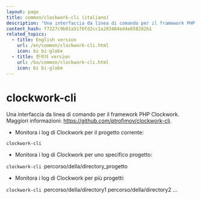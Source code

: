 ```yaml
---
layout: page
title: common/clockwork-cli (italiano)
description: "Una interfaccia da linea di comando per il framework PHP Clockwork."
content_hash: f7227c9b01a51f0fd2cc1a283484ed4e658282b1
related_topics:
  - title: English version
    url: /en/common/clockwork-cli.html
    icon: bi bi-globe
  - title: 한국어 version
    url: /ko/common/clockwork-cli.html
    icon: bi bi-globe
---
```

# clockwork-cli

Una interfaccia da linea di comando per il framework PHP Clockwork.
Maggiori informazioni: <https://github.com/ptrofimov/clockwork-cli>.

- Monitora i log di Clockwork per il progetto corrente:

`clockwork-cli`

- Monitora i log di Clockwork per uno specifico progetto:

`clockwork-cli `<span class="tldr-var badge badge-pill bg-dark-lm bg-white-dm text-white-lm text-dark-dm font-weight-bold">percorso/della/directory_progetto</span>

- Monitora i log di Clockwork per più progetti:

`clockwork-cli `<span class="tldr-var badge badge-pill bg-dark-lm bg-white-dm text-white-lm text-dark-dm font-weight-bold">percorso/della/directory1 percorso/della/directory2 …</span>

